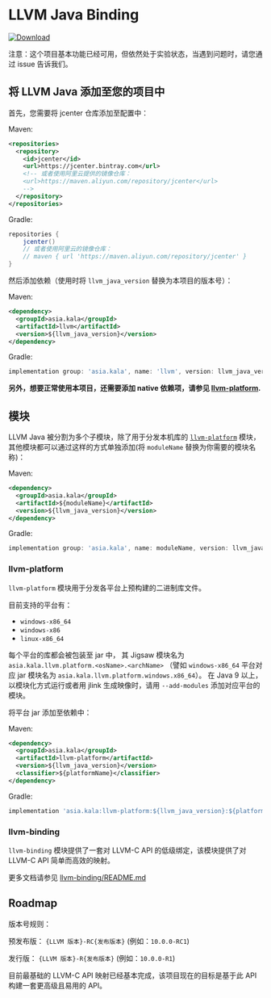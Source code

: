 # LLVM Java Binding 
[ ![Download](https://api.bintray.com/packages/glavo/maven/llvm/images/download.svg) ](https://bintray.com/glavo/maven/llvm/_latestVersion)

注意：这个项目基本功能已经可用，但依然处于实验状态，当遇到问题时，请您通过 issue 告诉我们。

## 将 LLVM Java 添加至您的项目中

首先，您需要将 jcenter 仓库添加至配置中：

Maven: 

```xml
<repositories>
  <repository>
    <id>jcenter</id>
    <url>https://jcenter.bintray.com</url>
    <!-- 或者使用阿里云提供的镜像仓库：
    <url>https://maven.aliyun.com/repository/jcenter</url> 
    -->
  </repository>
</repositories>
```

Gradle:

```groovy
repositories {
    jcenter()
    // 或者使用阿里云的镜像仓库：
    // maven { url 'https://maven.aliyun.com/repository/jcenter' }
}
```

然后添加依赖（使用时将 `llvm_java_version` 替换为本项目的版本号）：

Maven:
```xml
<dependency>
  <groupId>asia.kala</groupId>
  <artifactId>llvm</artifactId>
  <version>${llvm_java_version}</version>
</dependency>
```

Gradle:
```groovy
implementation group: 'asia.kala', name: 'llvm', version: llvm_java_version
```

**另外，想要正常使用本项目，还需要添加 native 依赖项，请参见 [llvm-platform](#llvm-platform).**

## 模块

LLVM Java 被分割为多个子模块，除了用于分发本机库的 [`llvm-platform`](#llvm-platform) 模块，
其他模块都可以通过这样的方式单独添加(将 `moduleName` 替换为你需要的模块名称)：

Maven:
```xml
<dependency>
  <groupId>asia.kala</groupId>
  <artifactId>${moduleName}</artifactId>
  <version>${llvm_java_version}</version>
</dependency>
```

Gradle:
```groovy
implementation group: 'asia.kala', name: moduleName, version: llvm_java_version
```

### llvm-platform

`llvm-platform` 模块用于分发各平台上预构建的二进制库文件。

目前支持的平台有：

* `windows-x86_64`
* `windows-x86`
* `linux-x86_64`

每个平台的库都会被包装至 jar 中，
其 Jigsaw 模块名为 `asia.kala.llvm.platform.<osName>.<archName>`
（譬如 `windows-x86_64` 平台对应 jar 模块名为 `asia.kala.llvm.platform.windows.x86_64`）。
在 Java 9 以上，以模块化方式运行或者用 jlink 生成映像时，请用 `--add-modules` 
添加对应平台的模块。

将平台 jar 添加至依赖中：

Maven:
```xml
<dependency>
  <groupId>asia.kala</groupId>
  <artifactId>llvm-platform</artifactId>
  <version>${llvm_java_version}</version>
  <classifier>${platformName}</classifier>
</dependency>
```

Gradle: 
```groovy
implementation 'asia.kala:llvm-platform:${llvm_java_version}:${platformName}'
```

### llvm-binding

`llvm-binding` 模块提供了一套对 LLVM-C API 的低级绑定，该模块提供了对 LLVM-C API 简单而高效的映射。

更多文档请参见 [llvm-binding/README.md](llvm-binding/README.md)

## Roadmap

版本号规则：

预发布版： `{LLVM 版本}-RC{发布版本}` (例如：`10.0.0-RC1`)

发行版： `{LLVM 版本}-R{发布版本}` (例如：`10.0.0-R1`)

目前最基础的 LLVM-C API 映射已经基本完成，该项目现在的目标是基于此 API 构建一套更高级且易用的 API。

